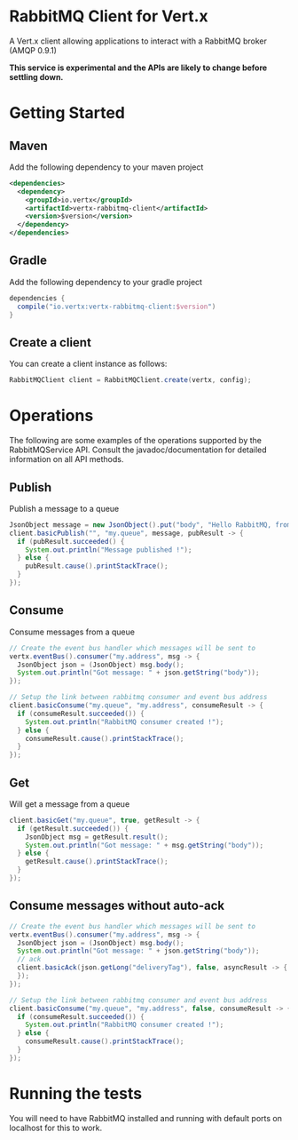 # RabbitMQ Client for Vert.x

A Vert.x client allowing applications to interact with a RabbitMQ broker (AMQP 0.9.1)

**This service is experimental and the APIs are likely to change before settling down.**

# Getting Started

## Maven

Add the following dependency to your maven project

```xml
<dependencies>
  <dependency>
    <groupId>io.vertx</groupId>
    <artifactId>vertx-rabbitmq-client</artifactId>
    <version>$version</version>
  </dependency>
</dependencies>
```

## Gradle ##

Add the following dependency to your gradle project

```groovy
dependencies {
  compile("io.vertx:vertx-rabbitmq-client:$version")
}
```

## Create a client

You can create a client instance as follows:

```java
RabbitMQClient client = RabbitMQClient.create(vertx, config);
```

# Operations

The following are some examples of the operations supported by the RabbitMQService API. Consult the javadoc/documentation
for detailed information on all API methods.

## Publish

Publish a message to a queue

```java
JsonObject message = new JsonObject().put("body", "Hello RabbitMQ, from Vert.x !");
client.basicPublish("", "my.queue", message, pubResult -> {
  if (pubResult.succeeded() {
    System.out.println("Message published !");
  } else {
    pubResult.cause().printStackTrace();
  }
});
```

## Consume

Consume messages from a queue

```java
// Create the event bus handler which messages will be sent to
vertx.eventBus().consumer("my.address", msg -> {
  JsonObject json = (JsonObject) msg.body();
  System.out.println("Got message: " + json.getString("body"));
});

// Setup the link between rabbitmq consumer and event bus address
client.basicConsume("my.queue", "my.address", consumeResult -> {
  if (consumeResult.succeeded()) {
    System.out.println("RabbitMQ consumer created !");
  } else {
    consumeResult.cause().printStackTrace();
  }
});
```

## Get

Will get a message from a queue

```java
client.basicGet("my.queue", true, getResult -> {
  if (getResult.succeeded()) {
    JsonObject msg = getResult.result();
    System.out.println("Got message: " + msg.getString("body"));
  } else {
    getResult.cause().printStackTrace();
  }
});
```

## Consume messages without auto-ack

```java
// Create the event bus handler which messages will be sent to
vertx.eventBus().consumer("my.address", msg -> {
  JsonObject json = (JsonObject) msg.body();
  System.out.println("Got message: " + json.getString("body"));
  // ack
  client.basicAck(json.getLong("deliveryTag"), false, asyncResult -> {
  });
});

// Setup the link between rabbitmq consumer and event bus address
client.basicConsume("my.queue", "my.address", false, consumeResult -> {
  if (consumeResult.succeeded()) {
    System.out.println("RabbitMQ consumer created !");
  } else {
    consumeResult.cause().printStackTrace();
  }
});
```

# Running the tests

You will need to have RabbitMQ installed and running with default ports on localhost for this to work.
